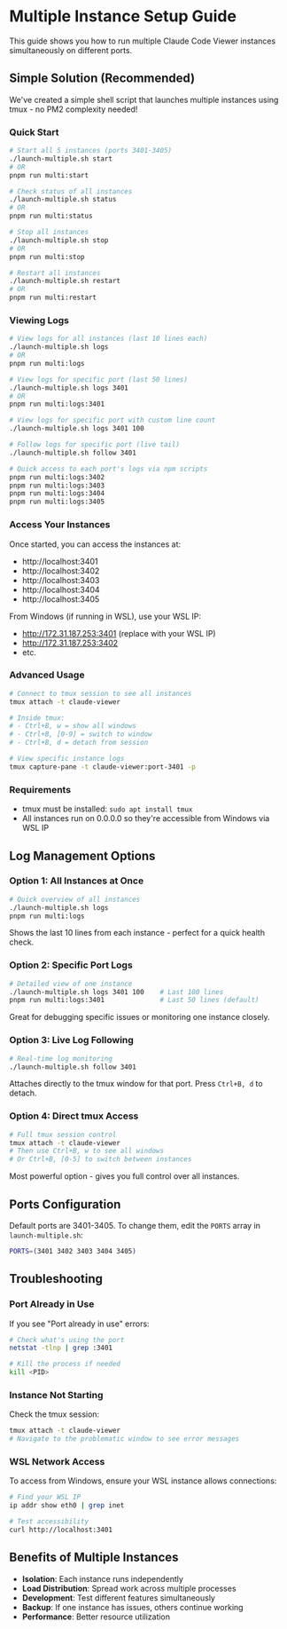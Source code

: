 # Multiple Instance Setup Guide

This guide shows you how to run multiple Claude Code Viewer instances simultaneously on different ports.

## Simple Solution (Recommended)

We've created a simple shell script that launches multiple instances using tmux - no PM2 complexity needed!

### Quick Start

```bash
# Start all 5 instances (ports 3401-3405)
./launch-multiple.sh start
# OR
pnpm run multi:start

# Check status of all instances
./launch-multiple.sh status
# OR
pnpm run multi:status

# Stop all instances
./launch-multiple.sh stop
# OR
pnpm run multi:stop

# Restart all instances
./launch-multiple.sh restart
# OR
pnpm run multi:restart
```

### Viewing Logs

```bash
# View logs for all instances (last 10 lines each)
./launch-multiple.sh logs
# OR
pnpm run multi:logs

# View logs for specific port (last 50 lines)
./launch-multiple.sh logs 3401
# OR
pnpm run multi:logs:3401

# View logs for specific port with custom line count
./launch-multiple.sh logs 3401 100

# Follow logs for specific port (live tail)
./launch-multiple.sh follow 3401

# Quick access to each port's logs via npm scripts
pnpm run multi:logs:3402
pnpm run multi:logs:3403
pnpm run multi:logs:3404
pnpm run multi:logs:3405
```

### Access Your Instances

Once started, you can access the instances at:
- http://localhost:3401
- http://localhost:3402
- http://localhost:3403
- http://localhost:3404
- http://localhost:3405

From Windows (if running in WSL), use your WSL IP:
- http://172.31.187.253:3401 (replace with your WSL IP)
- http://172.31.187.253:3402
- etc.

### Advanced Usage

```bash
# Connect to tmux session to see all instances
tmux attach -t claude-viewer

# Inside tmux:
# - Ctrl+B, w = show all windows
# - Ctrl+B, [0-9] = switch to window
# - Ctrl+B, d = detach from session

# View specific instance logs
tmux capture-pane -t claude-viewer:port-3401 -p
```

### Requirements

- tmux must be installed: `sudo apt install tmux`
- All instances run on 0.0.0.0 so they're accessible from Windows via WSL IP

## Log Management Options

### Option 1: All Instances at Once
```bash
# Quick overview of all instances
./launch-multiple.sh logs
pnpm run multi:logs
```
Shows the last 10 lines from each instance - perfect for a quick health check.

### Option 2: Specific Port Logs
```bash
# Detailed view of one instance
./launch-multiple.sh logs 3401 100    # Last 100 lines
pnpm run multi:logs:3401              # Last 50 lines (default)
```
Great for debugging specific issues or monitoring one instance closely.

### Option 3: Live Log Following
```bash
# Real-time log monitoring
./launch-multiple.sh follow 3401
```
Attaches directly to the tmux window for that port. Press `Ctrl+B, d` to detach.

### Option 4: Direct tmux Access
```bash
# Full tmux session control
tmux attach -t claude-viewer
# Then use Ctrl+B, w to see all windows
# Or Ctrl+B, [0-5] to switch between instances
```
Most powerful option - gives you full control over all instances.

## Ports Configuration

Default ports are 3401-3405. To change them, edit the `PORTS` array in `launch-multiple.sh`:

```bash
PORTS=(3401 3402 3403 3404 3405)
```

## Troubleshooting

### Port Already in Use
If you see "Port already in use" errors:
```bash
# Check what's using the port
netstat -tlnp | grep :3401

# Kill the process if needed
kill <PID>
```

### Instance Not Starting
Check the tmux session:
```bash
tmux attach -t claude-viewer
# Navigate to the problematic window to see error messages
```

### WSL Network Access
To access from Windows, ensure your WSL instance allows connections:
```bash
# Find your WSL IP
ip addr show eth0 | grep inet

# Test accessibility
curl http://localhost:3401
```

## Benefits of Multiple Instances

- **Isolation**: Each instance runs independently
- **Load Distribution**: Spread work across multiple processes
- **Development**: Test different features simultaneously
- **Backup**: If one instance has issues, others continue working
- **Performance**: Better resource utilization